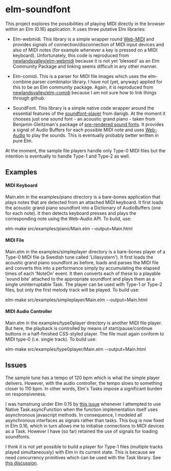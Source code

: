 elm-soundfont
=============

This project explores the possibilities of playing MIDI directly in the browser within an Elm (0.16) application.  It uses three putative Elm libraries:

*   Elm-webmidi.  This library is a simple wrapper round [Web-MIDI](http://www.w3.org/TR/webmidi/) and provides signals of connection/disconnection of MIDI input devices and also of MIDI notes (for example whenever a key is pressed on a MIDI keyboard).  Unfortunately, this code is reproduced from [newlandsvalley/elm-webmidi](https://github.com/newlandsvalley/elm-webmidi) because it is not yet 'blessed' as an Elm Community Package and linking seems difficult in any other manner.

*   Elm-comidi.  This is a parser for MIDI file images which uses the elm-combine parser combinator library.  I have not (yet, anyway) applied for this to be an Elm community package.  Again, it is reproduced from [newlandsvalley/elm-comidi](https://github.com/newlandsvalley/elm-comidi) because I am not sure how to link things through github.

*   SoundFont.  This library is a simple native code wrapper around the essential features of the [soundfont-player](https://github.com/danigb/soundfont-player) from danigb. At the moment it chooses just one sound font - an acoustic grand piano - taken from Benjamin Gleitzman's package of [pre-rendered sound fonts](https://github.com/gleitz/midi-js-soundfonts). It provides a signal of Audio Buffers for each possible MIDI note and uses [Web-Audio](https://webaudio.github.io/web-audio-api/) to play the sounds. This is eventually probably better written in pure Elm.

At the moment, the sample file players handle only Type-0 MIDI files but the intention is eventually to handle Type-1 and Type-2 as well.


Examples
--------

#### MIDI Keyboard

Main.elm in the examples/piano directory is a bare-bones application that plays notes that are detected from an attached MIDI keyboard.  It first loads the acoustic grand piano soundfont into a Dictionary of AudioBuffers (one for each note).  It then detects keyboard presses and plays the corresponding note using the Web-Audio API.  To build, use:

elm-make src/examples/piano/Main.elm --output=Main.html

#### MIDI File

Main.elm in the examples/simpleplayer directory is a bare-bones player of a Type-0 MIDI file (a Swedish tune called 'Lillasystern').  It first loads the acoustic grand piano soundfont as before, loads and parses the MIDI file and converts this into a performance simply by accumulating the elapsed times of each 'NoteOn' event. It then converts each of these to a playable 'sound bite' attached to the appropriate soundfont and plays them as a single uninterruptable Task. The player can be used with Type-1 or Type-2 files, but only the first melody track will be played. To build use:

elm-make src/examples/simpleplayer/Main.elm --output=Main.html

#### MIDI Audio Controller

Main.elm in the examples/type0player directory is another MIDI file player. But here, the playback is controlled by means of start/pause/continue buttons in a half-finished CSS-styled player. The file must again conform to MIDI type-0 (i.e. single track). To build use:

elm-make src/examples/type0player/Main.elm --output=Main.html


Issues
------

The sample tune has a tempo of 120 bpm which is what the simple player delivers. However, with the audio controller, the tempo slows to something closer to 110 bpm.  In other words, Elm's Tasks impose a significant burden on responsiveness.

I was hamstrung under Elm 0.15 by [this issue](https://github.com/elm-lang/core/issues/240) whenever I attempted to use Native Task.asyncFunction when the function implementation itself uses asynchronous javascript methods.  In consequence, I modeled all asynchronous interfaces as signals rather than tasks. This bug is now fixed in Elm 0.16, which in turn allows me to initialise connections to MIDI devices as a Task.  However I have (so far) retained the use of signals for loading soundfonts.

I think it is not yet possible to build a player for Type-1 files (multiple tracks played simultaneously) with Elm in its current state.  This is because we need concurrency primitives which can be used with the Task library.  See [this discussion](https://groups.google.com/forum/#!topic/elm-discuss/NDAYIAML438).







 




